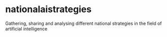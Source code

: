 # nationalaistrategies
Gathering, sharing and analysing different national strategies in the field of artificial intelligence
